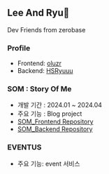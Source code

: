 ## Lee And Ryu📖
Dev Friends from zerobase

### Profile
- Frontend: [oluzr](https://github.com/oluzr)
- Backend: [HSRyuuu](https://github.com/HSRyuuu)


### SOM : Story Of Me
- 개발 기간 : 2024.01 ~ 2024.04
- 주요 기능 : Blog project
- [SOM_Frontend Repository](https://github.com/LeeAndRyu/SOM_FE)  
- [SOM_Backend Repository](https://github.com/LeeAndRyu/SOM_BE)  

### EVENTUS
- 주요 기능: event 서비스
